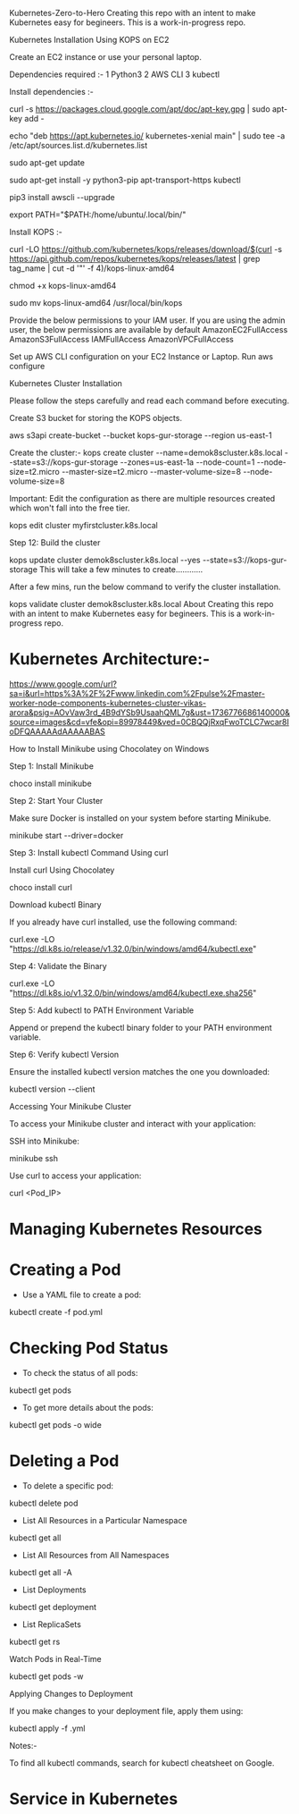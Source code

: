 Kubernetes-Zero-to-Hero
Creating this repo with an intent to make Kubernetes easy for begineers. This is a work-in-progress repo.

Kubernetes Installation Using KOPS on EC2

Create an EC2 instance or use your personal laptop.

Dependencies required :-
1 Python3
2 AWS CLI
3 kubectl


Install dependencies :- 

curl -s https://packages.cloud.google.com/apt/doc/apt-key.gpg | sudo apt-key add -

echo "deb https://apt.kubernetes.io/ kubernetes-xenial main" | sudo tee -a /etc/apt/sources.list.d/kubernetes.list

sudo apt-get update

sudo apt-get install -y python3-pip apt-transport-https kubectl

pip3 install awscli --upgrade

export PATH="$PATH:/home/ubuntu/.local/bin/"

Install KOPS :- 

curl -LO https://github.com/kubernetes/kops/releases/download/$(curl -s https://api.github.com/repos/kubernetes/kops/releases/latest | grep tag_name | cut -d '"' -f 4)/kops-linux-amd64

chmod +x kops-linux-amd64

sudo mv kops-linux-amd64 /usr/local/bin/kops

Provide the below permissions to your IAM user. If you are using the admin user, the below permissions are available by default
AmazonEC2FullAccess
AmazonS3FullAccess
IAMFullAccess
AmazonVPCFullAccess

Set up AWS CLI configuration on your EC2 Instance or Laptop.
Run aws configure

Kubernetes Cluster Installation

Please follow the steps carefully and read each command before executing.

Create S3 bucket for storing the KOPS objects.

aws s3api create-bucket --bucket kops-gur-storage --region us-east-1

Create the cluster:-
kops create cluster --name=demok8scluster.k8s.local --state=s3://kops-gur-storage --zones=us-east-1a --node-count=1 --node-size=t2.micro --master-size=t2.micro  --master-volume-size=8 --node-volume-size=8

Important: Edit the configuration as there are multiple resources created which won't fall into the free tier.

kops edit cluster myfirstcluster.k8s.local

Step 12: Build the cluster

kops update cluster demok8scluster.k8s.local --yes --state=s3://kops-gur-storage
This will take a few minutes to create............

After a few mins, run the below command to verify the cluster installation.

kops validate cluster demok8scluster.k8s.local
About
Creating this repo with an intent to make Kubernetes easy for begineers. This is a work-in-progress repo.


# Kubernetes Architecture:- 
https://www.google.com/url?sa=i&url=https%3A%2F%2Fwww.linkedin.com%2Fpulse%2Fmaster-worker-node-components-kubernetes-cluster-vikas-arora&psig=AOvVaw3rd_4B9dYSb9UsaahQML7g&ust=1736776686140000&source=images&cd=vfe&opi=89978449&ved=0CBQQjRxqFwoTCLC7wcar8IoDFQAAAAAdAAAAABAS

How to Install Minikube using Chocolatey on Windows

Step 1: Install Minikube

choco install minikube

Step 2: Start Your Cluster

Make sure Docker is installed on your system before starting Minikube.

minikube start --driver=docker

Step 3: Install kubectl Command Using curl

Install curl Using Chocolatey

choco install curl

Download kubectl Binary

If you already have curl installed, use the following command:

curl.exe -LO "https://dl.k8s.io/release/v1.32.0/bin/windows/amd64/kubectl.exe"

Step 4: Validate the Binary

curl.exe -LO "https://dl.k8s.io/v1.32.0/bin/windows/amd64/kubectl.exe.sha256"

Step 5: Add kubectl to PATH Environment Variable

Append or prepend the kubectl binary folder to your PATH environment variable.

Step 6: Verify kubectl Version

Ensure the installed kubectl version matches the one you downloaded:

kubectl version --client

Accessing Your Minikube Cluster

To access your Minikube cluster and interact with your application:

SSH into Minikube:

minikube ssh

Use curl to access your application:

curl <Pod_IP>

# Managing Kubernetes Resources

# Creating a Pod

- Use a YAML file to create a pod:

kubectl create -f pod.yml

# Checking Pod Status

- To check the status of all pods:

kubectl get pods

- To get more details about the pods:

kubectl get pods -o wide

# Deleting a Pod

- To delete a specific pod:

kubectl delete pod <pod-name>

- List All Resources in a Particular Namespace

kubectl get all

- List All Resources from All Namespaces

kubectl get all -A

- List Deployments

kubectl get deployment

- List ReplicaSets

kubectl get rs

Watch Pods in Real-Time

kubectl get pods -w

Applying Changes to Deployment

If you make changes to your deployment file, apply them using:

kubectl apply -f <filename>.yml

Notes:- 

To find all kubectl commands, search for kubectl cheatsheet on Google.



# Service in Kubernetes


[def]: <kubernetes architecture.jfif>
[def2]: <kubernetes architecture-1.jfif>
